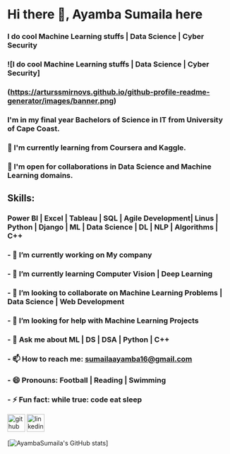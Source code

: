 # Hi there 👋, Ayamba Sumaila here
### I do cool Machine Learning stuffs | Data Science | Cyber Security

### ![I do cool Machine Learning stuffs | Data Science | Cyber Security]


### (https://arturssmirnovs.github.io/github-profile-readme-generator/images/banner.png)

### I'm in my final year Bachelors of Science in IT from University of Cape Coast.

### 🌱  I'm currently learning from Coursera and Kaggle.
### 👯 I'm open for collaborations in Data Science and Machine Learning domains.

## Skills:
### Power BI | Excel | Tableau | SQL | Agile Development| Linus | Python | Django | ML | Data Science | DL | NLP | Algorithms | C++

### - 🔭 I’m currently working on My company 
### - 🌱 I’m currently learning Computer Vision | Deep Learning 
### - 👯 I’m looking to collaborate on Machine Learning Problems | Data Science | Web Development  
### - 🤔 I’m looking for help with Machine Learning Projects 
### - 💬 Ask me about ML | DS | DSA | Python | C++  
### - 📫 How to reach me: sumailaayamba16@gmail.com 
### - 😄 Pronouns: Football | Reading | Swimming 
### - ⚡ Fun fact: while true: code eat sleep 


[<img src='https://cdn.jsdelivr.net/npm/simple-icons@3.0.1/icons/github.svg' alt='github' height='40'>](https://github.com/AyambaSumaila)  [<img src='https://cdn.jsdelivr.net/npm/simple-icons@3.0.1/icons/linkedin.svg' alt='linkedin' height='40'>](https://www.linkedin.com/in/sumaila-ayamba/)  


[![AyambaSumaila's GitHub stats](https://github-readme-stats.vercel.app/api?username=AyambaSumaila)]
